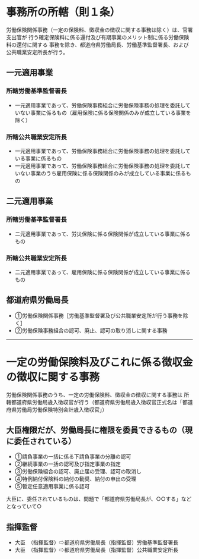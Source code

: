 # 事務所の所轄（則１条）
労働保険関係事務（一定の保険料、徴収金の徴収に関する事務は除く）は、官署支出官が
行う確定保険料に係る還付及び有期事業のメリット制に係る労働保険料の還付に関する
事務を除き、都道府県労働局長、労働基準監督署長、および公共職業安定所長が行う。

## 一元適用事業
### 所轄労働基準監督署長
- 一元適用事業であって、労働保険事務組合に労働保険事務の処理を委託していない事業に係るもの（雇用保険に係る保険関係のみが成立している事業を除く）

### 所轄公共職業安定所長
- 一元適用事業であって、労働保険事務組合に労働保険事務の処理を委託している事業に係るもの
- 一元適用事業であって、労働保険事務組合に労働保険事務の処理を委託していない事業のうち雇用保険に係る保険関係のみが成立している事業に係るもの

## 二元適用事業
### 所轄労働基準監督署長
- 二元適用事業であって、労災保険に係る保険関係が成立している事業に係るもの

### 所轄公共職業安定所長
- 二元適用事業であって、雇用保険に係る保険関係が成立している事業に係るもの

## 都道府県労働局長
- ①労働保険関係事務［労働基準監督署及び公共職業安定所が行う事務を除く］
- ②労働保険事務組合の認可、廃止、認可の取り消しに関する事務

---
# 一定の労働保険料及びこれに係る徴収金の徴収に関する事務
労働保険関係事務のうち、一定の労働保険料、徴収金の徴収に関する事務は
所轄都道府県労働局歳入徴収官が行う（都道府県労働局歳入徴収官正式名は「都道府県労働局労働保険特別会計歳入徴収官」）

## 大臣権限だが、労働局長に権限を委員できるもの（現に委任されている）
- ①請負事業の一括に係る下請負事業の分離の認可
- ②継続事業の一括の認可及び指定事業の指定
- ③労働保険組合の認可、廃止届の受理、認可の取消し
- ④特例納付保険料の納付の勧奨、納付の申出の受理
- ⑤暫定任意適用事業に係る認可

大臣に、委任されているものは、問題で「都道府県労働局長が、○○する」などとなっていて○

## 指揮監督
- 大臣　（指揮監督）⇨都道府県労働局長（指揮監督）労働基準監督署長
- 大臣　（指揮監督）⇨都道府県労働局長（指揮監督）公共職業安定所長



